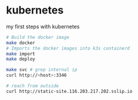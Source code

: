 # kubernetes

my first steps with kubernetes

```sh
# Build the docker image
make docker
# Imports the docker images into k3s containerd
make import
make deploy

make svc # grep internal ip
curl http://<host>:3346

# reach from outside
curl http://static-site.116.203.217.202.sslip.io
```
